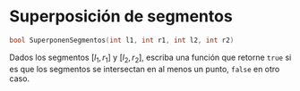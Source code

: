 # Superposición de segmentos

```cpp
bool SuperponenSegmentos(int l1, int r1, int l2, int r2)
```

Dados los segmentos $[l_1, r_1]$ y $[l_2, r_2]$,
escriba una función que retorne
`true` si es que los segmentos se intersectan en al menos un punto,
`false` en otro caso.